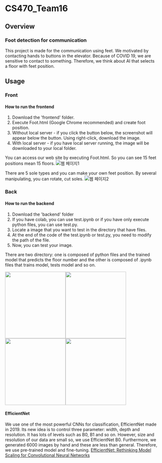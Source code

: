 # CS470_Team16
## Overview
### Foot detection for communication
This project is made for the communication using feet. 
We motivated by contacting hands to buttons in the elevator. Because of COVID 19, we are sensitive to contact to something. Therefore, we think about AI that selects a floor with feet position.

## Usage
### Front
#### How to run the frontend
1. Download the 'frontend' folder.
2. Execute Foot.html (Google Chrome recommended) and create foot position.
3. Without local server - if you click the button below, the screenshot will appear below the button. Using right-click, download the image.
4. With local server - if you have local server running, the image will be downloaded to your local folder.

You can access our web site by executing Foot.html. So you can see 15 feet positions mean 15 floors.
![웹 페이지1](https://user-images.githubusercontent.com/69745143/101984126-bef54880-3cc2-11eb-8f8a-0041143b1ab9.png)

There are 5 sole types and you can make your own feet position. By several manipulating, you can rotate, cut soles.
![웹 페이지2](https://user-images.githubusercontent.com/69745143/101984181-201d1c00-3cc3-11eb-9942-52bb463cf14c.png)

### Back
#### How to run the backend
1. Download the 'backend' folder
2. If you have colab, you can use test.ipynb or if you have only execute python files, you can use test.py.
3. Locate a image that you want to test in the directory that have files.
4. At the end of the code of the test.ipynb or test.py, you need to modify the path of the file.
5. Now, you can test your image.

There are two directory: one is composed of python files and the trained model that predicts the floor number and the other is composed of .ipynb files that trains model, tests model and so on.

<img src="https://user-images.githubusercontent.com/69745143/101986487-68dbd180-3cd1-11eb-8100-ad24808f1d85.PNG"  width="200" height="220"><img src="https://user-images.githubusercontent.com/69745143/101986489-6aa59500-3cd1-11eb-9e01-577bc21d7858.PNG"  width="200" height="220"><img src="https://user-images.githubusercontent.com/69745143/101986490-6c6f5880-3cd1-11eb-9806-e54f5e17ec72.PNG"  width="200" height="220"><img src="https://user-images.githubusercontent.com/69745143/101986493-6ed1b280-3cd1-11eb-822b-8a3e6ed0bb34.PNG"  width="200" height="220">

#### EfficientNet
We use one of the most powerful CNNs for classification, EfficientNet made in 2019. Its new idea is to control three parameter: width, depth and resolution. It has lots of levels such as B0, B1 and so on. However, size and resolution of our data are small so, we use EfficientNet B0. Furthermore, we generated 6000 images by hand and these are less than general. Therefore, we use pre-trained model and fine-tuning. [EfficientNet: Rethinking Model Scaling for Convolutional Neural Networks](https://arxiv.org/pdf/1905.11946.pdf)
